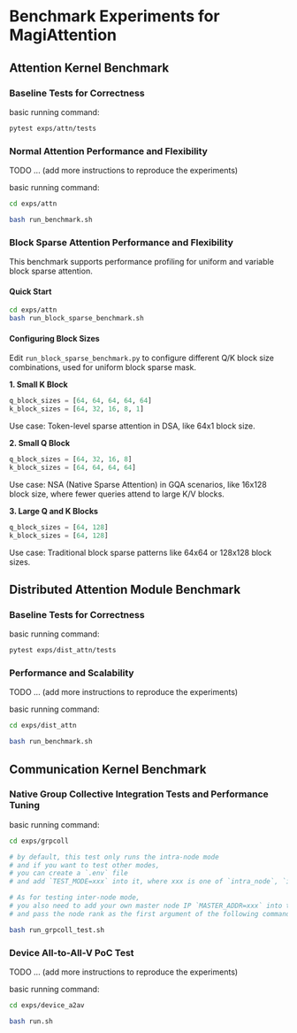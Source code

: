 # Benchmark Experiments for MagiAttention


## Attention Kernel Benchmark


### Baseline Tests for Correctness

basic running command:

```bash
pytest exps/attn/tests
```

### Normal Attention Performance and Flexibility

TODO ... (add more instructions to reproduce the experiments)

basic running command:

```bash
cd exps/attn

bash run_benchmark.sh
```

### Block Sparse Attention Performance and Flexibility

This benchmark supports performance profiling for uniform and variable block sparse attention.

#### Quick Start

```bash
cd exps/attn
bash run_block_sparse_benchmark.sh
```

#### Configuring Block Sizes

Edit `run_block_sparse_benchmark.py` to configure different Q/K block size combinations, used for uniform block sparse mask.

**1. Small K Block**
```python
q_block_sizes = [64, 64, 64, 64, 64]
k_block_sizes = [64, 32, 16, 8, 1]
```
Use case: Token-level sparse attention in DSA, like 64x1 block size.

**2. Small Q Block**
```python
q_block_sizes = [64, 32, 16, 8]
k_block_sizes = [64, 64, 64, 64]
```
Use case: NSA (Native Sparse Attention) in GQA scenarios, like 16x128 block size, where fewer queries attend to large K/V blocks.

**3. Large Q and K Blocks**
```python
q_block_sizes = [64, 128]
k_block_sizes = [64, 128]
```
Use case: Traditional block sparse patterns like 64x64 or 128x128 block sizes.


## Distributed Attention Module Benchmark


### Baseline Tests for Correctness

basic running command:

```bash
pytest exps/dist_attn/tests
```

### Performance and Scalability

TODO ... (add more instructions to reproduce the experiments)

basic running command:

```bash
cd exps/dist_attn

bash run_benchmark.sh
```


## Communication Kernel Benchmark

### Native Group Collective Integration Tests and Performance Tuning

basic running command:

```bash
cd exps/grpcoll

# by default, this test only runs the intra-node mode
# and if you want to test other modes,
# you can create a `.env` file
# and add `TEST_MODE=xxx` into it, where xxx is one of `intra_node`, `inter_node`, `low_latency`

# As for testing inter-node mode,
# you also need to add your own master node IP `MASTER_ADDR=xxx` into the `.env` file
# and pass the node rank as the first argument of the following command, e.g. `bash run_grpcoll_test.sh $NODE`

bash run_grpcoll_test.sh
```


### Device All-to-All-V PoC Test

TODO ... (add more instructions to reproduce the experiments)

basic running command:

```bash
cd exps/device_a2av

bash run.sh
```

